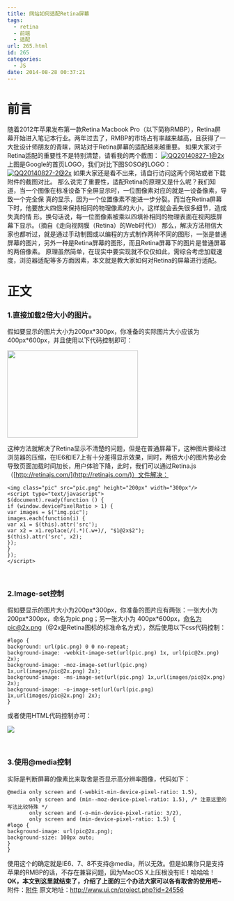 ```yaml
---
title: 网站如何适配Retina屏幕
tags:
  - retina
  - 前端
  - 适配
url: 265.html
id: 265
categories:
  - JS
date: 2014-08-28 00:37:21
---
```


**前言**
======

随着2012年苹果发布第一款Retina Macbook Pro（以下简称RMBP），Retina屏幕开始进入笔记本行业。两年过去了，RMBP的市场占有率越来越高，且获得了一大批设计师朋友的青睐，网站对于Retina屏幕的适配越来越重要。 如果大家对于Retina适配的重要性不是特别清楚，请看我的两个截图： [![QQ20140827-1@2x](http://storage.veitor.net/uploads/2014/08/QQ20140827-1@2x.jpg)](http://storage.veitor.net/uploads/2014/08/QQ20140827-1@2x.jpg) 上图是Google的首页LOGO，我们对比下图SOSO的LOGO： [![QQ20140827-2@2x](http://storage.veitor.net/uploads/2014/08/QQ20140827-2@2x.jpg)](http://storage.veitor.net/uploads/2014/08/QQ20140827-2@2x.jpg) 如果大家还是看不出来，请自行访问这两个网站或者下载附件的截图对比。 那么说完了重要性，适配Retina的原理又是什么呢？我们知道，当一个图像在标准设备下全屏显示时，一位图像素对应的就是一设备像素，导致一个完全保 真的显示，因为一个位置像素不能进一步分裂。而当在Retina屏幕下时，他要放大四倍来保持相同的物理像素的大小，这样就会丢失很多细节，造成失真的情 形。换句话说，每一位图像素被乘以四填补相同的物理表面在视网膜屏幕下显示。（摘自《走向视网膜（Retina）的Web时代》） 那么，解决方法相信大家也都听过，就是通过手动制图或以编程的方式制作两种不同的图形，一张是普通屏幕的图片，另外一种是Retina屏幕的图形，而且Retina屏幕下的图片是普通屏幕的两倍像素。 原理虽然简单，在现实中要实现就不仅仅如此，需综合考虑加载速度，浏览器适配等多方面因素，本文就是教大家如何对Retina的屏幕进行适配。

正文
==

### **1.直接加载2倍大小的图片。**

假如要显示的图片大小为200px\*300px，你准备的实际图片大小应该为400px\*600px，并且使用以下代码控制即可：

<img src="pic.png" height="200px" width="300px" />

这种方法就解决了Retina显示不清楚的问题，但是在普通屏幕下，这种图片要经过浏览器的压缩，在IE6和IE7上有十分差得显示效果，同时，两倍大小的图片势必会导致页面加载时间加长，用户体验下降，此时，我们可以通过Retina.js（[http://retinajs.com/](http://retinajs.com/)）文件解决：

    <img class="pic" src="pic.png" height="200px" width="300px"/>
    <script type="text/javascript">
    $(document).ready(function () {
    if (window.devicePixelRatio > 1) {
    var images = $("img.pic");
    images.each(function(i) {
    var x1 = $(this).attr('src');
    var x2 = x1.replace(/(.*)(.w+)/, "$1@2x$2");
    $(this).attr('src', x2);
    });
    }
    });
    </script>

 

### 2.Image-set控制

假如要显示的图片大小为200px\*300px，你准备的图片应有两张：一张大小为200px\*300px，命名为pic.png；另一张大小为 400px*600px，命名为pic@2x.png（@2x是Retina图标的标准命名方式），然后使用以下css代码控制：

    #logo {
    background: url(pic.png) 0 0 no-repeat;
    background-image: -webkit-image-set(url(pic.png) 1x, url(pic@2x.png) 2x);
    background-image: -moz-image-set(url(pic.png) 1x,url(images/pic@2x.png) 2x);
    background-image: -ms-image-set(url(pic.png) 1x,url(images/pic@2x.png) 2x);
    background-image: -o-image-set(url(url(pic.png) 1x,url(images/pic@2x.png) 2x);
    }

或者使用HTML代码控制亦可：

<img src="pic.png" srcset="pic@2x.png 2x" />

 

### 3.使用@media控制

实际是判断屏幕的像素比来取舍是否显示高分辨率图像，代码如下：

    @media only screen and (-webkit-min-device-pixel-ratio: 1.5),
           only screen and (min--moz-device-pixel-ratio: 1.5), /* 注意这里的写法比较特殊 */
           only screen and (-o-min-device-pixel-ratio: 3/2),
           only screen and (min-device-pixel-ratio: 1.5) {
    #logo {
    background-image: url(pic@2x.png);
    background-size: 100px auto;
    }
    }

使用这个的确定就是IE6、7、8不支持@media，所以无效。但是如果你只是支持苹果的RMBP的话，不存在兼容问题，因为MacOS X上压根没有IE！哈哈哈！ **OK，本文到这里就结束了，介绍了上面的三个办法大家可以各有取舍的使用吧~** 附件：[附件](http://storage.veitor.net/uploads/2014/08/76757.1946.zip) 原文地址：http://www.ui.cn/project.php?id=24556